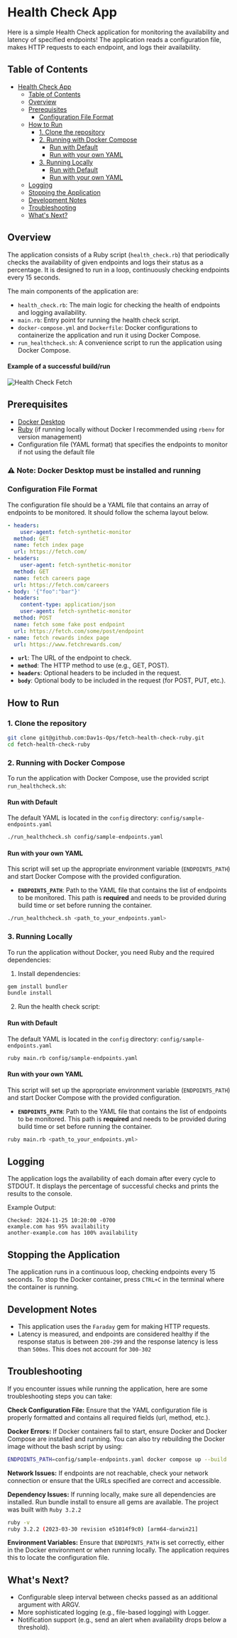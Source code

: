 # Health Check App

Here is a simple Health Check application for monitoring the availability and latency of specified endpoints! The application reads a configuration file, makes HTTP requests to each endpoint, and logs their availability.

## Table of Contents

- [Health Check App](#health-check-app)
  - [Table of Contents](#table-of-contents)
  - [Overview](#overview)
  - [Prerequisites](#prerequisites)
    - [Configuration File Format](#configuration-file-format)
  - [How to Run](#how-to-run)
    - [1. Clone the repository](#1-clone-the-repository)
    - [2. Running with Docker Compose](#2-running-with-docker-compose)
      - [Run with Default](#run-with-default)
      - [Run with your own YAML](#run-with-your-own-yaml)
    - [3. Running Locally](#3-running-locally)
      - [Run with Default](#run-with-default-1)
      - [Run with your own YAML](#run-with-your-own-yaml-1)
  - [Logging](#logging)
  - [Stopping the Application](#stopping-the-application)
  - [Development Notes](#development-notes)
  - [Troubleshooting](#troubleshooting)
  - [What's Next?](#whats-next)

## Overview

The application consists of a Ruby script (`health_check.rb`) that periodically checks the availability of given endpoints and logs their status as a percentage. It is designed to run in a loop, continuously checking endpoints every 15 seconds.

The main components of the application are:
- `health_check.rb`: The main logic for checking the health of endpoints and logging availability.
- `main.rb`: Entry point for running the health check script.
- `docker-compose.yml` and `Dockerfile`: Docker configurations to containerize the application and run it using Docker Compose.
- `run_healthcheck.sh`: A convenience script to run the application using Docker Compose.
#### Example of a successful build/run
![Health Check Fetch](https://github.com/user-attachments/assets/c387ee4b-cd65-43ff-ad45-3d9a9fbb3e87)

## Prerequisites

- [Docker Desktop](https://www.docker.com/products/docker-desktop/)
- [Ruby](https://www.ruby-lang.org/en/documentation/installation/#rbenv) (if running locally without Docker I recommended using `rbenv` for version management)
- Configuration file (YAML format) that specifies the endpoints to monitor if not using the default file

### ⚠️ Note: Docker Desktop must be installed and running

### Configuration File Format
The configuration file should be a YAML file that contains an array of endpoints to be monitored. It should follow the schema layout below.

```yaml
- headers:
    user-agent: fetch-synthetic-monitor
  method: GET
  name: fetch index page
  url: https://fetch.com/
- headers:
    user-agent: fetch-synthetic-monitor
  method: GET
  name: fetch careers page
  url: https://fetch.com/careers
- body: '{"foo":"bar"}'
  headers:
    content-type: application/json
    user-agent: fetch-synthetic-monitor
  method: POST
  name: fetch some fake post endpoint
  url: https://fetch.com/some/post/endpoint
- name: fetch rewards index page
  url: https://www.fetchrewards.com/
```
- **`url`**: The URL of the endpoint to check.
- **`method`**: The HTTP method to use (e.g., GET, POST).
- **`headers`**: Optional headers to be included in the request.
- **`body`**: Optional body to be included in the request (for POST, PUT, etc.).

## How to Run

### 1. Clone the repository
```bash
git clone git@github.com:Dav1s-Ops/fetch-health-check-ruby.git
cd fetch-health-check-ruby
```

### 2. Running with Docker Compose
To run the application with Docker Compose, use the provided script `run_healthcheck.sh`:

#### Run with Default
The default YAML is located in the `config` directory: `config/sample-endpoints.yaml`
```bash
./run_healthcheck.sh config/sample-endpoints.yaml
```

#### Run with your own YAML
This script will set up the appropriate environment variable (`ENDPOINTS_PATH`) and start Docker Compose with the provided configuration.
- **`ENDPOINTS_PATH`**: Path to the YAML file that contains the list of endpoints to be monitored. This path is **required** and needs to be provided during build time or set before running the container.
```bash
./run_healthcheck.sh <path_to_your_endpoints.yaml>
```


### 3. Running Locally
To run the application without Docker, you need Ruby and the required dependencies:

1. Install dependencies:

```bash
gem install bundler
bundle install
```

2. Run the health check script:
#### Run with Default
The default YAML is located in the `config` directory: `config/sample-endpoints.yaml`
```bash
ruby main.rb config/sample-endpoints.yaml
```

#### Run with your own YAML
This script will set up the appropriate environment variable (`ENDPOINTS_PATH`) and start Docker Compose with the provided configuration.
- **`ENDPOINTS_PATH`**: Path to the YAML file that contains the list of endpoints to be monitored. This path is **required** and needs to be provided during build time or set before running the container.
```bash
ruby main.rb <path_to_your_endpoints.yml>
```

## Logging

The application logs the availability of each domain after every cycle to STDOUT. It displays the percentage of successful checks and prints the results to the console.

Example Output:
```
Checked: 2024-11-25 10:20:00 -0700
example.com has 95% availability
another-example.com has 100% availability
```

## Stopping the Application
The application runs in a continuous loop, checking endpoints every 15 seconds. To stop the Docker container, press `CTRL+C` in the terminal where the container is running.

## Development Notes
- This application uses the `Faraday` gem for making HTTP requests.
- Latency is measured, and endpoints are considered healthy if the response status is between `200-299` and the response latency is less than `500ms`. This does not account for `300-302`

## Troubleshooting

If you encounter issues while running the application, here are some troubleshooting steps you can take:

**Check Configuration File:** Ensure that the YAML configuration file is properly formatted and contains all required fields (url, method, etc.).

**Docker Errors:** If Docker containers fail to start, ensure Docker and Docker Compose are installed and running. You can also try rebuilding the Docker image without the bash script by using:

```bash
ENDPOINTS_PATH=config/sample-endpoints.yaml docker compose up --build
```

**Network Issues:** If endpoints are not reachable, check your network connection or ensure that the URLs specified are correct and accessible.

**Dependency Issues:** If running locally, make sure all dependencies are installed. Run bundle install to ensure all gems are available. The project was built with `Ruby 3.2.2`

```bash
ruby -v
ruby 3.2.2 (2023-03-30 revision e51014f9c0) [arm64-darwin21]
```

**Environment Variables:** Ensure that `ENDPOINTS_PATH` is set correctly, either in the Docker environment or when running locally. The application requires this to locate the configuration file.

## What's Next?
- Configurable sleep interval between checks passed as an additional argument with ARGV.
- More sophisticated logging (e.g., file-based logging) with Logger.
- Notification support (e.g., send an alert when availability drops below a threshold).
